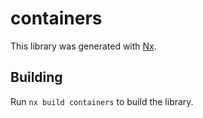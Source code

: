 # containers

This library was generated with [Nx](https://nx.dev).

## Building

Run `nx build containers` to build the library.
